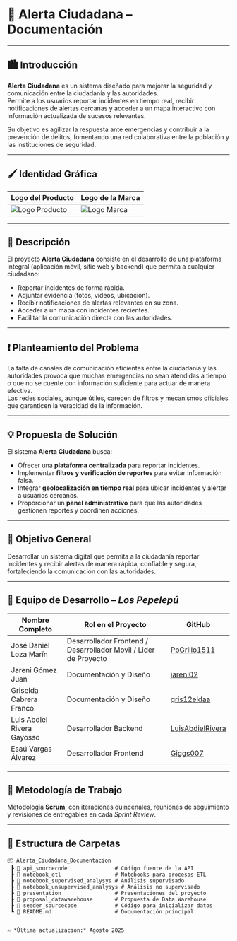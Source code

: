 # 📢 Alerta Ciudadana – Documentación

---

## 🏙 Introducción

**Alerta Ciudadana** es un sistema diseñado para mejorar la seguridad y comunicación entre la ciudadanía y las autoridades.  
Permite a los usuarios reportar incidentes en tiempo real, recibir notificaciones de alertas cercanas y acceder a un mapa interactivo con información actualizada de sucesos relevantes.  

Su objetivo es agilizar la respuesta ante emergencias y contribuir a la prevención de delitos, fomentando una red colaborativa entre la población y las instituciones de seguridad.

---

## 🖌 Identidad Gráfica

| Logo del Producto | Logo de la Marca |
|-------------------|------------------|
| ![Logo Producto](RUTA_LOGO_PRODUCTO)  | ![Logo Marca](https://github.com/PpGrillo1511/Alerta_Ciudadana_LosPepelepu_Documentacion/issues/2) |

---

## 📜 Descripción

El proyecto **Alerta Ciudadana** consiste en el desarrollo de una plataforma integral (aplicación móvil, sitio web y backend) que permita a cualquier ciudadano:

- Reportar incidentes de forma rápida.
- Adjuntar evidencia (fotos, videos, ubicación).
- Recibir notificaciones de alertas relevantes en su zona.
- Acceder a un mapa con incidentes recientes.
- Facilitar la comunicación directa con las autoridades.

---

## ❗ Planteamiento del Problema

La falta de canales de comunicación eficientes entre la ciudadanía y las autoridades provoca que muchas emergencias no sean atendidas a tiempo o que no se cuente con información suficiente para actuar de manera efectiva.  
Las redes sociales, aunque útiles, carecen de filtros y mecanismos oficiales que garanticen la veracidad de la información.

---

## 💡 Propuesta de Solución

El sistema **Alerta Ciudadana** busca:

- Ofrecer una **plataforma centralizada** para reportar incidentes.
- Implementar **filtros y verificación de reportes** para evitar información falsa.
- Integrar **geolocalización en tiempo real** para ubicar incidentes y alertar a usuarios cercanos.
- Proporcionar un **panel administrativo** para que las autoridades gestionen reportes y coordinen acciones.

---

## 🎯 Objetivo General

Desarrollar un sistema digital que permita a la ciudadanía reportar incidentes y recibir alertas de manera rápida, confiable y segura, fortaleciendo la comunicación con las autoridades.

---

## 👥 Equipo de Desarrollo – *Los Pepelepú*

| Nombre Completo | Rol en el Proyecto | GitHub |
|-----------------|--------------------|--------|
| José Daniel Loza Marín | Desarrollador Frontend / Desarrollador Movil / Lider de Proyecto| [PpGrillo1511](https://github.com/PpGrillo1511) |
| Jareni Gómez Juan | Documentación y Diseño | [jareni02](https://github.com/jareni02) |
| Griselda Cabrera Franco | Documentación y Diseño | [gris12eldaa](https://github.com/gris12eldaa) |
| Luis Abdiel Rivera Gayosso | Desarrollador Backend | [LuisAbdielRivera](https://github.com/LuisAbdielRivera) |
| Esaú Vargas Álvarez | Desarrollador Frontend | [Giggs007](https://github.com/Giggs007) |

---

## 📅 Metodología de Trabajo

Metodología **Scrum**, con iteraciones quincenales, reuniones de seguimiento y revisiones de entregables en cada *Sprint Review*.

---

## 📂 Estructura de Carpetas

```plaintext
📦 Alerta_Ciudadana_Documentacion
 ┣ 📂 api_sourcecode               # Código fuente de la API
 ┣ 📂 notebook_etl                 # Notebooks para procesos ETL
 ┣ 📂 notebook_supervised_analysys # Análisis supervisado
 ┣ 📂 notebook_unsupervised_analysys # Análisis no supervisado
 ┣ 📂 presentation                 # Presentaciones del proyecto
 ┣ 📂 proposal_datawarehouse       # Propuesta de Data Warehouse
 ┣ 📂 seeder_sourcecode            # Código para inicializar datos
 ┗ 📜 README.md                    # Documentación principal


✍️ *Última actualización:* Agosto 2025
